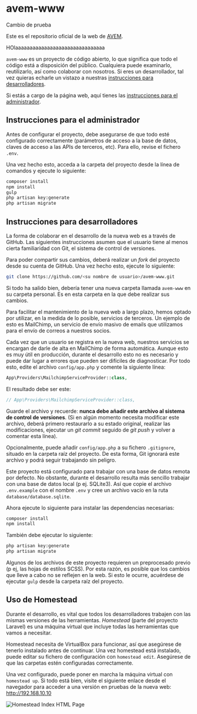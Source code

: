 # avem-www

Cambio de prueba

Este es el repositorio oficial de la web de [AVEM](http://avem.es).

HOlaaaaaaaaaaaaaaaaaaaaaaaaaaaaaaa

`avem-www` es un proyecto de código abierto, lo que significa que todo el código está a disposición del público. Cualquiera puede examinarlo, reutilizarlo, así como colaborar con nosotros. Si eres un desarrollador, tal vez quieras echarle un vistazo a nuestras [instrucciones para desarrolladores](#instrucciones-para-desarrolladores).

Si estás a cargo de la página web, aquí tienes las [instrucciones para el administrador](#instrucciones-para-el-administrador).

## Instrucciones para el administrador
Antes de configurar el proyecto, debe asegurarse de que todo esté configurado correctamente (parámetros de acceso a la base de datos, claves de acceso a las APIs de terceros, etc). Para ello, revise el fichero `.env`.

Una vez hecho esto, acceda a la carpeta del proyecto desde la línea de comandos y ejecute lo siguiente:

```sh
composer install
npm install
gulp
php artisan key:generate
php artisan migrate
```

## Instrucciones para desarrolladores
La forma de colaborar en el desarrollo de la nueva web es a través de GitHub. Las siguientes instrucciones asumen que el usuario tiene al menos cierta familiaridad con Git, el sistema de control de versiones.

Para poder compartir sus cambios, deberá realizar un *fork* del proyecto desde su cuenta de GitHub. Una vez hecho esto, ejecute lo siguiente:

```sh
git clone https://github.com/<su nombre de usuario>/avem-www.git
```

Si todo ha salido bien, debería tener una nueva carpeta llamada `avem-www` en su carpeta personal. Es en esta carpeta en la que debe realizar sus cambios.

Para facilitar el mantenimiento de la nueva web a largo plazo, hemos optado por utilizar, en la medida de lo posible, servicios de terceros. Un ejemplo de esto es MailChimp, un servicio de envío masivo de emails que utilizamos para el envío de correos a nuestros socios.

Cada vez que un usuario se registra en la nueva web, nuestros servicios se encargan de darle de alta en MailChimp de forma automática. Aunque esto es muy útil en producción, durante el desarrollo esto no es necesario y puede dar lugar a errores que pueden ser difíciles de diagnosticar. Por todo esto, edite el archivo `config/app.php` y comente la siguiente línea:

```php
App\Providers\MailchimpServiceProvider::class,
```

El resultado debe ser este:

```php
// App\Providers\MailchimpServiceProvider::class,
```

Guarde el archivo y recuerde: **nunca debe añadir este archivo al sistema de control de versiones**. (Si en algún momento necesita modificar este archivo, deberá primero restaurarlo a su estado original, realizar las modificaciones, ejecutar un *git commit* seguido de *git push* y volver a comentar esta línea).

Opcionalmente, puede añadir `config/app.php` a su fichero `.gitignore`, situado en la carpeta raíz del proyecto. De esta forma, Git ignorará este archivo y podrá seguir trabajando sin peligro.

Este proyecto está configurado para trabajar con una base de datos remota por defecto. No obstante, durante el desarrollo resulta más sencillo trabajar con una base de datos local (p ej. SQLite3). Así que copie el archivo `.env.example` con el nombre `.env` y cree un archivo vacío en la ruta `database/database.sqlite`.

Ahora ejecute lo siguiente para instalar las dependencias necesarias:

```sh
composer install
npm install
```

También debe ejecutar lo siguiente:

```sh
php artisan key:generate
php artisan migrate
```

Algunos de los archivos de este proyecto requieren un preprocesado previo (p ej, las hojas de estilos SCSS). Por esta razón, es posible que los cambios que lleve a cabo no se reflejen en la web. Si esto le ocurre, acuérdese de ejecutar `gulp` desde la carpeta raíz del proyecto.

## Uso de Homestead
Durante el desarrollo, es vital que todos los desarrolladores trabajen con las mismas versiones de las herramientas. *Homestead* (parte del proyecto Laravel) es una máquina virtual que incluye todas las herramientas que vamos a necesitar.

Homestead necesita de VirtualBox para funcionar, así que asegúrese de tenerlo instalado antes de continuar. Una vez homestead está instalado, puede editar su fichero de configuración con `homestead edit`. Asegúrese de que las carpetas estén configuradas correctamente.

Una vez configurado, puede poner en marcha la máquina virtual con `homestead up`. Si todo está bien, visite el siguiente enlace desde el navegador para acceder a una versión en pruebas de la nueva web: http://192.168.10.10

![Homestead Index HTML Page](https://www.googledrive.com/host/0BzZnU4OoaaKbU18tX1FuMTc3d2c)
